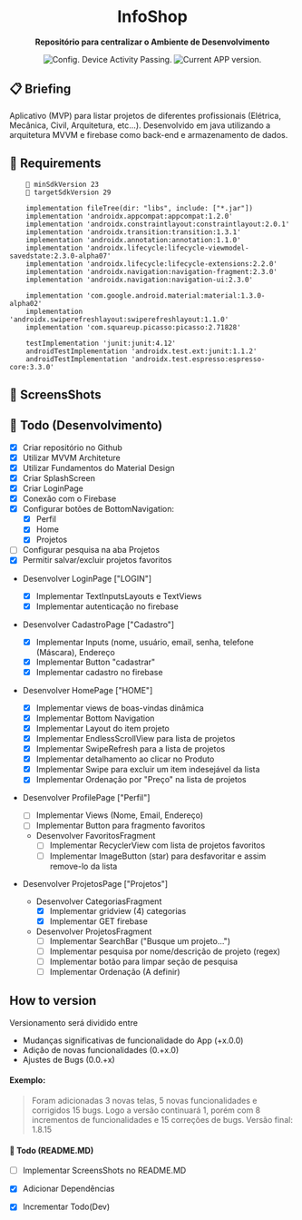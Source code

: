 <h1 align="center">
  InfoShop
</h1>

<p align="center">
  <strong>Repositório para centralizar o Ambiente de Desenvolvimento</strong>
  <p align="center">
    <img src="https://ci.appveyor.com/api/projects/status/g8d58ipi3auqdtrk/branch/master?svg=true" alt="Config. Device Activity Passing." />
<!--      <img src="https://ci.appveyor.com/api/projects/status/216h1g17b8ir009t?svg=true" alt="Config. Device Activity Crashing." /> -->
    <img src="https://img.shields.io/badge/version-1.0.0-blue.svg" alt="Current APP version." />  
  </p>
</p>

## 📋 Briefing

  Aplicativo (MVP) para listar projetos de diferentes profissionais (Elétrica, Mecânica, Civil, Arquitetura, etc...). 
  Desenvolvido em java utilizando a arquitetura MVVM e firebase como back-end e armazenamento de dados.

## 📖 Requirements
```
    📱 minSdkVersion 23
    📱 targetSdkVersion 29

    implementation fileTree(dir: "libs", include: ["*.jar"])
    implementation 'androidx.appcompat:appcompat:1.2.0'
    implementation 'androidx.constraintlayout:constraintlayout:2.0.1'
    implementation 'androidx.transition:transition:1.3.1'
    implementation 'androidx.annotation:annotation:1.1.0'
    implementation 'androidx.lifecycle:lifecycle-viewmodel-savedstate:2.3.0-alpha07'
    implementation 'androidx.lifecycle:lifecycle-extensions:2.2.0'
    implementation 'androidx.navigation:navigation-fragment:2.3.0'
    implementation 'androidx.navigation:navigation-ui:2.3.0'

    implementation 'com.google.android.material:material:1.3.0-alpha02'
    implementation 'androidx.swiperefreshlayout:swiperefreshlayout:1.1.0'
    implementation 'com.squareup.picasso:picasso:2.71828'

    testImplementation 'junit:junit:4.12'
    androidTestImplementation 'androidx.test.ext:junit:1.1.2'
    androidTestImplementation 'androidx.test.espresso:espresso-core:3.3.0'
```

## 🚀 ScreensShots
<div style="float: left">
</div>

## 👏 Todo (Desenvolvimento)

- [x] Criar repositório no Github
- [X] Utilizar MVVM Architeture
- [x] Utilizar Fundamentos do Material Design
- [x] Criar SplashScreen
- [x] Criar LoginPage
- [x] Conexão com o Firebase
- [x] Configurar botões de BottomNavigation:
  - [x] Perfil
  - [x] Home
  - [x] Projetos
- [ ] Configurar pesquisa na aba Projetos
- [x] Permitir salvar/excluir projetos favoritos

* Desenvolver LoginPage ["LOGIN"]

  - [x] Implementar TextInputsLayouts e TextViews
  - [x] Implementar autenticação no firebase
  
* Desenvolver CadastroPage ["Cadastro"]
  - [x] Implementar Inputs (nome, usuário, email, senha, telefone (Máscara), Endereço
  - [x] Implementar Button "cadastrar"
  - [x] Implementar cadastro no firebase
  
* Desenvolver HomePage ["HOME"]
  -  [x] Implementar views de boas-vindas dinâmica
  -  [x] Implementar Bottom Navigation
  -  [x] Implementar Layout do item projeto
  -  [x] Implementar EndlessScrollView para lista de projetos
  -  [x] Implementar SwipeRefresh para a lista de projetos
  -  [x] Implementar detalhamento ao clicar no Produto
  -  [x] Implementar Swipe para excluir um item indesejável da lista
  -  [x] Implementar Ordenação por "Preço" na lista de projetos
  
* Desenvolver ProfilePage ["Perfil"]
  - [ ] Implementar Views (Nome, Email, Endereço)
  - [ ] Implementar Button para fragmento favoritos
  
  * Desenvolver FavoritosFragment
    - [ ] Implementar RecyclerView com lista de projetos favoritos
    - [ ] Implementar ImageButton (star) para desfavoritar e assim remove-lo da lista

* Desenvolver ProjetosPage ["Projetos"]
  * Desenvolver CategoriasFragment
    - [x] Implementar gridview (4) categorias
    - [x] Implementar GET firebase 
  * Desenvolver ProjetosFragment
    - [ ] Implementar SearchBar ("Busque um projeto...")
    - [ ] Implementar pesquisa por nome/descrição de projeto (regex)
    - [ ] Implementar botão para limpar seção de pesquisa
    - [ ] Implementar Ordenação (A definir)
    
## How to version

Versionamento será dividido entre

- Mudanças significativas de funcionalidade do App (+x.0.0)
- Adição de novas funcionalidades (0.+x.0)
- Ajustes de Bugs (0.0.+x)

#### Exemplo:

> Foram adicionadas 3 novas telas, 5 novas funcionalidades e corrigidos 15 bugs. Logo a versão continuará 1, porém com 8 incrementos de funcionalidades e 15 correções de bugs. Versão final: 1.8.15

#### 👏 Todo (README.MD)

- [ ] Implementar ScreensShots no README.MD
- [x] Adicionar Dependências
- [x] Incrementar Todo(Dev)

